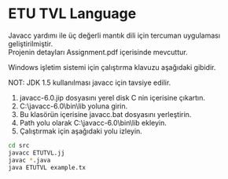 <h1>ETU TVL Language</h1>
<p>Javacc yardımı ile üç değerli mantık dili için tercuman uygulaması geliştirilmiştir. <br>
Projenin detayları Assignment.pdf içerisinde mevcuttur.</p>

<p>Windows işletim sistemi için çalıştırma klavuzu aşağıdaki gibidir.</p>
<p>NOT: JDK 1.5 kullanılması javacc için tavsiye edilir.</p>

1. javacc-6.0.jip dosyasını yerel disk C nin içerisine çıkartın. 
2. C:\javacc-6.0\bin\lib yoluna girin. 
3. Bu klasörün içerisine javacc.bat dosyasını yerleştirin.
4. Path yolu olarak C:\javacc-6.0\bin\lib ekleyin.
5. Çalıştırmak için aşağıdaki yolu izleyin.

```bash
cd src
javacc ETUTVL.jj
javac *.java
java ETUTVL example.tx

```